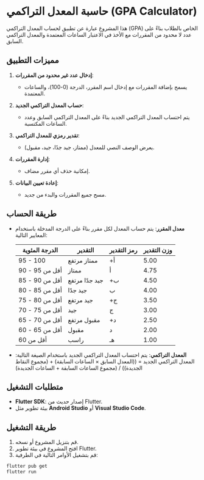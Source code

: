 # حاسبة المعدل التراكمي (GPA Calculator)

هذا المشروع عبارة عن تطبيق لحساب المعدل التراكمي (GPA) الخاص بالطلاب بناءً على عدد لا محدود من المقررات مع الأخذ في الاعتبار الساعات المعتمدة والمعدل التراكمي السابق.

## مميزات التطبيق

1. **إدخال عدد غير محدود من المقررات**:
   - يسمح بإضافة المقررات مع إدخال اسم المقرر، الدرجة (0-100)، والساعات المعتمدة.
   
2. **حساب المعدل التراكمي الجديد**:
   - يتم احتساب المعدل التراكمي الجديد بناءً على المعدل التراكمي السابق وعدد الساعات المكتسبة.

3. **تقدير رمزي للمعدل التراكمي**:
   - يعرض الوصف النصي للمعدل (ممتاز، جيد جدًا، جيد، مقبول).

4. **إدارة المقررات**:
   - إمكانية حذف أي مقرر مضاف.
   
5. **إعادة تعيين البيانات**:
   - مسح جميع المقررات والبدء من جديد.

## طريقة الحساب

- **معدل المقرر**:
  يتم حساب المعدل لكل مقرر بناءً على الدرجة المدخلة باستخدام المعايير التالية:
  
  | الدرجة المئوية | التقدير | رمز التقدير | وزن التقدير |
  |----------------|---------|-------------|-------------|
  | 95 - 100       | ممتاز مرتفع | +أ        | 5.00        |
  | 90 - أقل من 95 | ممتاز       | أ         | 4.75        |
  | 85 - أقل من 90 | جيد جدًا مرتفع | +ب      | 4.50        |
  | 80 - أقل من 85 | جيد جدًا     | ب         | 4.00        |
  | 75 - أقل من 80 | جيد مرتفع    | +ج        | 3.50        |
  | 70 - أقل من 75 | جيد          | ج         | 3.00        |
  | 65 - أقل من 70 | مقبول مرتفع  | +د        | 2.50        |
  | 60 - أقل من 65 | مقبول        | د         | 2.00        |
  | أقل من 60      | راسب        | هـ         | 1.00        |

- **المعدل التراكمي**:
  يتم احتساب المعدل التراكمي الجديد باستخدام الصيغة التالية:
  المعدل التراكمي الجديد = ((المعدل السابق × الساعات السابقة) + (مجموع النقاط الجديدة)) / (مجموع الساعات السابقة + الساعات الجديدة)
  
## متطلبات التشغيل

- **Flutter SDK**: إصدار حديث من Flutter.
- بيئة تطوير مثل **Android Studio** أو **Visual Studio Code**.

## طريقة التشغيل

1. قم بتنزيل المشروع أو نسخه.
2. افتح المشروع في بيئة تطوير Flutter.
3. قم بتشغيل الأوامر التالية في الطرفية:
 ```bash
 flutter pub get
 flutter run


